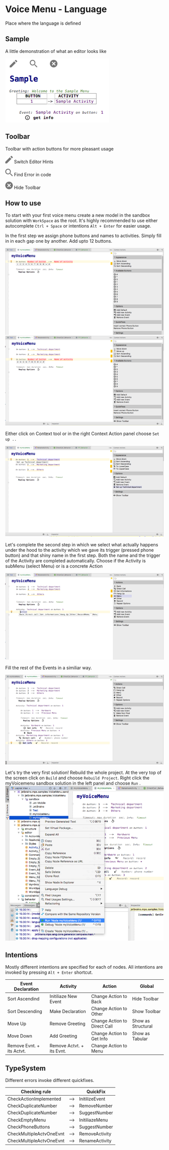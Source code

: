 Voice Menu - Language
=======================

Place where the language is defined

Sample
------

A little demonstration of what an editor looks like

[![Sample_code](../../extras/Sample_table_2.png)](https://www.jetbrains.com/mps/)

Toolbar
-------

Toolbar with action buttons for more pleasant usage



[![Switch](../../extras/Pencil.png)](https://www.jetbrains.com/mps/)    Switch Editor Hints

[![Find](../../extras/Search.png)](https://www.jetbrains.com/mps/)    Find Error in code

[![Hide](../../extras/Close.png)](https://www.jetbrains.com/mps/)    Hide Toolbar




How to use
----------

To start with your first voice menu create a new model in the sandbox solution with `WorkSpace` as the root. It's highly recommended to use either autocomplete `Ctrl + Space` or intentions `Alt + Enter` for easier usage.

In the first step we assign phone buttons and names to activities.
Simply fill in in each gap one by another. 
Add upto 12 buttons.

[![MPS_VoiceMenu_Sample](../../extras/pic1.png)](https://www.jetbrains.com/mps/)
[![MPS_VoiceMenu_Sample](../../extras/pic2.png)](https://www.jetbrains.com/mps/)

Either click on Context tool or in the right Context Action panel choose `Set up ..`


[![MPS_VoiceMenu_Sample](../../extras/pic3.png)](https://www.jetbrains.com/mps/)

Let's complete the second step in which we select what actually happens under the hood to the activity which we gave its trigger (pressed phone button) and that shiny name in the first step.
Both the name and the trigger of the Activity are completed automatically. Choose if the Activity is subMenu (select Menu) or is a concrete Action 

[![MPS_VoiceMenu_Sample](../../extras/pic4.png)](https://www.jetbrains.com/mps/)

Fill the rest of the Events in a similiar way.

[![MPS_VoiceMenu_Sample](../../extras/pic5.png)](https://www.jetbrains.com/mps/)


Let's try the very first solution!
Rebuild the whole project. At the very top of the screen click on `Build` and choose `Rebuild Project`.
Right click the myVoicemenu sandbox solution in the left panel and choose `Run` .
[![MPS_VoiceMenu_Sample](../../extras/pic6.png)](https://www.jetbrains.com/mps/)



Intentions
----------


Mostly different intentions are specified for each of nodes.
All intentions are invoked by pressing `Alt + Enter` shortcut.

|Event Declaration|Activity|Action|Global|
|-----------------|--------|------|------|
|Sort Ascendind|Initiliaze New Event|Change Action to Back|Hide Toolbar|
|Sort Descending|Make Declaration|Change Action to Other|Show Toolbar|
|Move Up|Remove Greeting|Change Action to Direct Call|Show as Structural|
|Move Down|Add Greeting|Change Action to Get Info|Show as Tabular|
|Remove Evnt. + its Actvt.|Remove Actvt. + its Evnt.|Change Action to Menu|||

TypeSystem
----------
Different errors invoke different quickfixes.

|Checking rule| |QuickFix|
|-------------|-|--------|
|CheckActionImplemented|-->|InitilizeEvent|
|CheckDuplicateNumber|-->|RemoveNumber|
|CheckDuplicateNumber|-->|SuggestNumber|
|CheckEmptyMenu|-->|InitiliazeMenu|
|CheckPhoneButtons|-->|SuggestNumber|
|CheckMultipleActvOneEvnt|-->|RemoveActivity|
|CheckMultipleActvOneEvnt|-->|RenameActivity|

